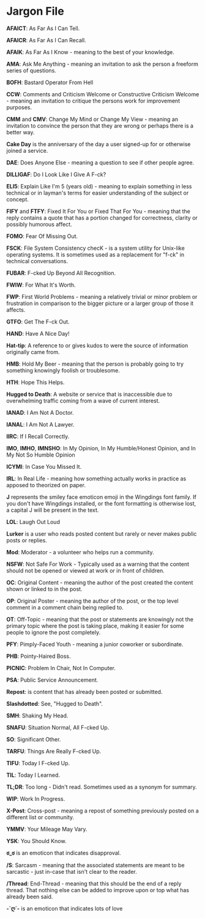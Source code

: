 # Jargon File

**AFAICT**: As Far As I Can Tell.

**AFAICR**: As Far As I Can Recall.

**AFAIK**: As Far As I Know - meaning to the best of your knowledge.

**AMA**: Ask Me Anything - meaning an invitation to ask the person a freeform series of questions.

**BOFH**: Bastard Operator From Hell

**CCW**: Comments and Criticism Welcome or Constructive Criticism Welcome - meaning an invitation to critique the persons work for improvement purposes.

**CMM** and **CMV**: Change My Mind or Change My View - meaning an invitation to convince the person that they are wrong or perhaps there is a better way.

**Cake Day** is the anniversary of the day a user signed-up for or otherwise joined a service.

**DAE**: Does Anyone Else - meaning a question to see if other people agree.

**DILLIGAF**: Do I Look Like I Give A F-ck?

**ELI5**: Explain Like I'm 5 (years old) - meaning to explain something in less technical or in layman's terms for easier understanding of the subject or concept.

**FIFY** and **FTFY**: Fixed It For You or Fixed That For You - meaning that the reply contains a quote that has a portion changed for correctness, clarity or possibly humorous affect.

**FOMO**: Fear Of Missing Out.

**FSCK**: File System Consistency checK - is a system utility for Unix-like operating systems. It is sometimes used as a replacement for "f-ck" in technical conversations.

**FUBAR**: F-cked Up Beyond All Recognition.

**FWIW**: For What It's Worth.

**FWP**: First World Problems - meaning a relatively trivial or minor problem or frustration in comparison to the bigger picture or a larger group of those it affects.

**GTFO**: Get The F-ck Out.

**HAND**: Have A Nice Day!

**Hat-tip**: A reference to or gives kudos to were the source of information originally came from.

**HMB**: Hold My Beer - meaning that the person is probably going to try something knowingly foolish or troublesome.

**HTH**: Hope This Helps.

**Hugged to Death**: A website or service that is inaccessible due to overwhelming traffic coming from a wave of current interest.

**IANAD**: I Am Not A Doctor.

**IANAL**: I Am Not A Lawyer.

**IIRC**: If I Recall Correctly.

**IMO**, **IMHO**, **IMNSHO**: In My Opinion, In My Humble/Honest Opinion, and In My Not So Humble Opinion

**ICYMI**: In Case You Missed It.

**IRL**: In Real Life - meaning how something actually works in practice as apposed to theorized on paper.

**J** represents the smiley face emoticon emoji in the Wingdings font family. If you don't have Wingdings installed, or the font formatting is otherwise lost, a capital J will be present in the text.

**LOL**: Laugh Out Loud

**Lurker** is a user who reads posted content but rarely or never makes public posts or replies.

**Mod**: Moderator - a volunteer who helps run a community.

**NSFW**: Not Safe For Work  - Typically used as a warning that the content should not be opened or viewed at work or in front of children.

**OC**: Original Content - meaning the author of the post created the content shown or linked to in the post.

**OP**: Original Poster - meaning the author of the post, or the top level comment in a comment chain being replied to.

**OT**: Off-Topic - meaning that the post or statements are knowingly not the primary topic where the post is taking place, making it easier for some people to ignore the post completely.

**PFY**: Pimply-Faced Youth - meaning a junior coworker or subordinate.

**PHB**: Pointy-Haired Boss.

**PICNIC**: Problem In Chair, Not In Computer.

**PSA**: Public Service Announcement.

**Repost**: is content that has already been posted or submitted.

**Slashdotted**: See, "Hugged to Death".

**SMH**: Shaking My Head.

**SNAFU**: Situation Normal, All F-cked Up.

**SO**: Significant Other.

**TARFU**: Things Are Really F-cked Up.

**TIFU**: Today I F-cked Up.

**TIL**: Today I Learned.

**TL;DR**: Too long - Didn't read. Sometimes used as a synonym for summary.

**WIP**: Work In Progress.

**X-Post**: Cross-post - meaning a repost of something previously posted on a different list or community.

**YMMV**: Your Mileage May Vary.

**YSK**: You Should Know.

**ಠ_ಠ** is an emoticon that indicates disapproval.

**/S**: Sarcasm - meaning that the associated statements are meant to be sarcastic - just in-case that isn't clear to the reader.

**/Thread**: End-Thread - meaning that this should be the end of a reply thread. That nothing else can be added to improve upon or top what has already been said.

**-`ღ´-** is an emoticon that indicates lots of love

